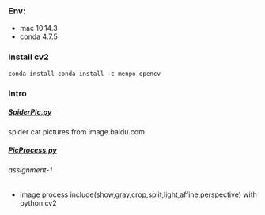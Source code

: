 ### Env: 
- mac 10.14.3
- conda 4.7.5

### Install cv2 

```
conda install conda install -c menpo opencv
```

### Intro

##### [SpiderPic.py](./SpiderPic.py)
spider cat pictures from image.baidu.com

##### [PicProcess.py](./PicProcess.py)
###### assignment-1
- image process include(show,gray,crop,split,light,affine,perspective) with python cv2

